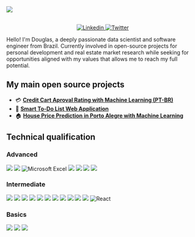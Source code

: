 <div><img src="https://github.com/dougpcorrea/dougpcorrea/blob/main/eye.jpg"></div>
<br>

<p align="center">
<a href="https://www.linkedin.com/in/dougpcorrea/">
    <img src="https://img.shields.io/badge/linkedin-%230077B5.svg?style=for-the-badge&logo=linkedin&logoColor=whit" alt="Linkedin"/>
</a>
<a href="">
    <img src="https://img.shields.io/badge/WhatsApp-25D366?style=for-the-badge&logo=whatsapp&logoColor=white" alt="Twitter"/>
</a>
    
Hello! I'm Douglas, a deeply passionate data scientist and software engineer from Brazil. Currently involved in open-source projects for personal development and real estate market research while seeking for opportunities aligned with my values that allows me to reach my full potential.

## My main open source projects

* 💳 **[Credit Cart Aproval Rating with Machine Learning (PT-BR)](https://github.com/dougpcorrea/data_science/tree/main/1.%20Credit%20card%20aproval%20rating)** 
* 📝 **[Smart To-Do List Web Application](https://github.com/dougpcorrea/software_engineering/tree/main/1.%20Smart%20to%20do%20list)** 
* 🏠 **[House Price Prediction in Porto Alegre with Machine Learning](https://github.com/dougpcorrea/data_science/tree/main/1.%20Credit%20card%20aproval%20rating)** 

## Technical qualification

### Advanced

[<img src="https://img.shields.io/badge/Python-3776AB?style=for-the-badge&logo=python&logoColor=white">]()
[<img src="https://img.shields.io/badge/power_bi-F2C811?style=for-the-badge&logo=powerbi&logoColor=black">]()
![Microsoft Excel](https://img.shields.io/badge/Microsoft_Excel-217346?style=for-the-badge&logo=microsoft-excel&logoColor=white)
[<img src="https://img.shields.io/badge/typescript-%23007ACC.svg?style=for-the-badge&logo=typescript&logoColor=white">]()
[<img src="https://img.shields.io/badge/javascript-%23323330.svg?style=for-the-badge&logo=javascript&logoColor=%23F7DF1E">]()
[<img src="https://img.shields.io/badge/html5-%23E34F26.svg?style=for-the-badge&logo=html5&logoColor=white">]()
[<img src="https://img.shields.io/badge/css3-%231572B6.svg?style=for-the-badge&logo=css3&logoColor=white">]()
  
### Intermediate

[<img src="https://img.shields.io/badge/AWS-%23FF9900.svg?style=for-the-badge&logo=amazon-aws&logoColor=white">]()
[<img src="https://img.shields.io/badge/django-%23092E20.svg?style=for-the-badge&logo=django&logoColor=white">]()
[<img src="https://img.shields.io/badge/angular-%23DD0031.svg?style=for-the-badge&logo=angular&logoColor=white">]()
[<img src="https://img.shields.io/badge/Apache%20Airflow-017CEE?style=for-the-badge&logo=Apache%20Airflow&logoColor=white">]()
[<img src="https://img.shields.io/badge/php-%23777BB4.svg?style=for-the-badge&logo=php&logoColor=white">]()
[<img src="https://img.shields.io/badge/docker-%230db7ed.svg?style=for-the-badge&logo=docker&logoColor=white">]()
[<img src="https://img.shields.io/badge/git-%23F05033.svg?style=for-the-badge&logo=git&logoColor=white">]()
[<img src="https://img.shields.io/badge/laravel-%23FF2D20.svg?style=for-the-badge&logo=laravel&logoColor=white">]()
[<img src="https://img.shields.io/badge/Linux-FCC624?style=for-the-badge&logo=linux&logoColor=black">]()
[<img src="https://img.shields.io/badge/Microsoft%20SQL%20Server-CC2927?style=for-the-badge&logo=microsoft%20sql%20server&logoColor=white">]()
[<img src="https://img.shields.io/badge/mysql-%2300f.svg?style=for-the-badge&logo=mysql&logoColor=white">]()
![React](https://img.shields.io/badge/react-%2320232a.svg?style=for-the-badge&logo=react&logoColor=%2361DAFB)

### Basics

<img src="https://img.shields.io/badge/kubernetes-%23326ce5.svg?style=for-the-badge&logo=kubernetes&logoColor=white">
<img src="https://img.shields.io/badge/postgres-%23316192.svg?style=for-the-badge&logo=postgresql&logoColor=white">
<img src="https://img.shields.io/badge/-selenium-%43B02A?style=for-the-badge&logo=selenium&logoColor=white">
